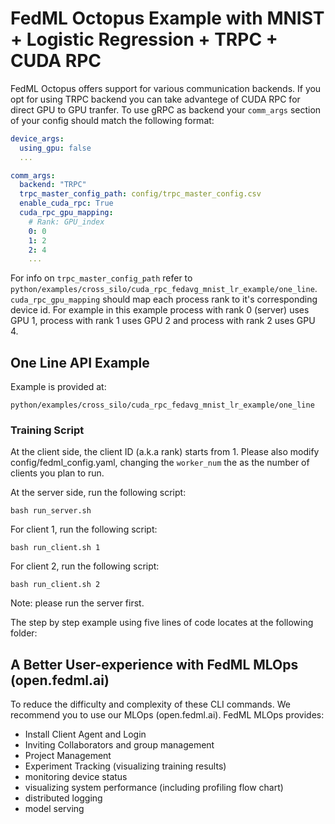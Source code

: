 # FedML Octopus Example with MNIST + Logistic Regression + TRPC + CUDA RPC

FedML Octopus offers support for various communication backends. If you opt for using TRPC backend you can take advantege of CUDA RPC for direct GPU to GPU tranfer. To use gRPC as backend your `comm_args` section of your config should match the following format:

```yaml
device_args:
  using_gpu: false
  ...

comm_args:
  backend: "TRPC"
  trpc_master_config_path: config/trpc_master_config.csv
  enable_cuda_rpc: True
  cuda_rpc_gpu_mapping:
    # Rank: GPU_index
    0: 0
    1: 2
    2: 4
    ...
```

For info on `trpc_master_config_path` refer to `python/examples/cross_silo/cuda_rpc_fedavg_mnist_lr_example/one_line`.
`cuda_rpc_gpu_mapping` should map each process rank to it's corresponding device id. For example in this example process with rank 0 (server) uses GPU 1, process with rank 1 uses GPU 2 and process with rank 2 uses GPU 4.

## One Line API Example

Example is provided at:

`python/examples/cross_silo/cuda_rpc_fedavg_mnist_lr_example/one_line`
### Training Script

At the client side, the client ID (a.k.a rank) starts from 1.
Please also modify config/fedml_config.yaml, changing the `worker_num` the as the number of clients you plan to run.

At the server side, run the following script:
```
bash run_server.sh
```

For client 1, run the following script:
```
bash run_client.sh 1
```
For client 2, run the following script:
```
bash run_client.sh 2
```
Note: please run the server first.


The step by step example using five lines of code locates at the following folder:

## A Better User-experience with FedML MLOps (open.fedml.ai)
To reduce the difficulty and complexity of these CLI commands. We recommend you to use our MLOps (open.fedml.ai).
FedML MLOps provides:
- Install Client Agent and Login
- Inviting Collaborators and group management
- Project Management
- Experiment Tracking (visualizing training results)
- monitoring device status
- visualizing system performance (including profiling flow chart)
- distributed logging
- model serving